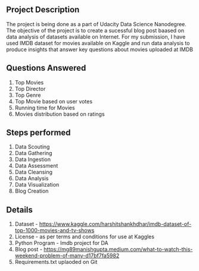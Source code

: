 ## Project Description 

The project is being done as a part of Udacity Data Science Nanodegree. The objective of the project is to create a sucessful blog post baased on data analysis of datasets available on Internet. For my submission, I have used IMDB dataset for movies available on Kaggle and run data analysis to produce insights that answer key questions about movies uploaded at IMDB 


## Questions Answered 

1. Top Movies
2. Top Director
3. Top Genre
4. Top Movie based on user votes
5. Running time for Movies
6. Movies distribution based on ratings


## Steps performed

1. Data Scouting 
2. Data Gathering
3. Data Ingestion
4. Data Assessment 
5. Data Cleansing
6. Data Analysis
7. Data Visualization
8. Blog Creation

## Details 

1. Dataset - https://www.kaggle.com/harshitshankhdhar/imdb-dataset-of-top-1000-movies-and-tv-shows
2. License - as per terms and conditions for use at Kaggles
3. Python Program - Imdb project for DA
4. Blog post - https://mg89manishgupta.medium.com/what-to-watch-this-weekend-problem-of-many-d17bf7fa5982
5. Requirements.txt uplaoded on Git 
